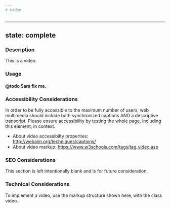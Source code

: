 ```yaml
---
# Video
---
```


---
state: complete
---

### Description
This is a video.

### Usage
#### @todo Sara fix me.

### Accessibility Considerations
In order to be fully accessible to the maximum number of users, web multimedia should include both synchronized captions AND a descriptive transcript.  Please ensure accessibility by testing the whole page, including this element, in context.

* About video accessibilty properties: http://webaim.org/techniques/captions/
* About video markup: https://www.w3schools.com/tags/tag_video.asp


### SEO Considerations
This section is left intentionally blank and is for future consideration.

### Technical Considerations
To implement a video, use the markup structure shown here, with the class video.
